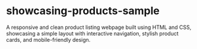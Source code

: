# showcasing-products-sample
A responsive and clean product listing webpage built using HTML and CSS, showcasing a simple layout with interactive navigation, stylish product cards, and mobile-friendly design.
